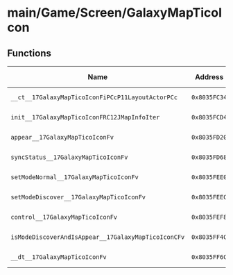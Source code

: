 # main/Game/Screen/GalaxyMapTicoIcon

## Functions

| Name | Address | Match % |
|------|---------|---------|
| `__ct__17GalaxyMapTicoIconFiPCcP11LayoutActorPCc` | `0x8035FC34` | :x: (0.0%) |
| `init__17GalaxyMapTicoIconFRC12JMapInfoIter` | `0x8035FCD4` | :x: (0.0%) |
| `appear__17GalaxyMapTicoIconFv` | `0x8035FD20` | :x: (0.0%) |
| `syncStatus__17GalaxyMapTicoIconFv` | `0x8035FD68` | :x: (0.0%) |
| `setModeNormal__17GalaxyMapTicoIconFv` | `0x8035FEE0` | :x: (0.0%) |
| `setModeDiscover__17GalaxyMapTicoIconFv` | `0x8035FEEC` | :x: (0.0%) |
| `control__17GalaxyMapTicoIconFv` | `0x8035FEF8` | :x: (0.0%) |
| `isModeDiscoverAndIsAppear__17GalaxyMapTicoIconCFv` | `0x8035FF4C` | :x: (0.0%) |
| `__dt__17GalaxyMapTicoIconFv` | `0x8035FF6C` | :x: (0.0%) |